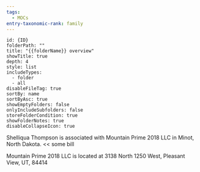 ```yaml
---
tags:
  - MOCs
entry-taxonomic-rank: family
---
```

```folder-overview
id: {ID}
folderPath: ""
title: "{{folderName}} overview"
showTitle: true
depth: 4
style: list
includeTypes:
  - folder
  - all
disableFileTag: true
sortBy: name
sortByAsc: true
showEmptyFolders: false
onlyIncludeSubfolders: false
storeFolderCondition: true
showFolderNotes: true
disableCollapseIcon: true
```

Shelliqua Thompson is associated with Mountain Prime 2018 LLC in Minot, North Dakota. << some bill

Mountain Prime 2018 LLC is located at 3138 North 1250 West, Pleasant View, UT, 84414
